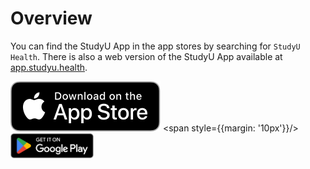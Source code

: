 # Overview

You can find the StudyU App in the app stores by searching for `StudyU Health`.
There is also a web version of the StudyU App available at [app.studyu.health](https://app.studyu.health).

<a href='https://apps.apple.com/us/app/studyu-health/id1571991198?itsct=apps_box_link&itscg=30200'><img alt='Apple Download' src='/img/apple-black.svg' /></a>
<span style={{margin: '10px'}}/>
<a href='https://play.google.com/store/apps/details?id=health.studyu.app'><img alt='Get it on Google Play' src='/img/google-play-badge.png' width="133.2" /></a>

